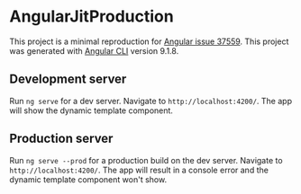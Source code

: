 # AngularJitProduction

This project is a minimal reproduction for [Angular issue 37559](https://github.com/angular/angular/issues/37559). This project was generated with [Angular CLI](https://github.com/angular/angular-cli) version 9.1.8.

## Development server

Run `ng serve` for a dev server. Navigate to `http://localhost:4200/`. The app will show the dynamic template component.

## Production server

Run `ng serve --prod` for a production build on the dev server. Navigate to `http://localhost:4200/`. The app will result in a console error and the dynamic template component won't show.
